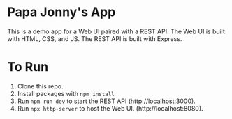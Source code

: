 # Papa Jonny's App
This is a demo app for a Web UI paired with a REST API. The Web UI is built with HTML, CSS, and JS. The REST API is built with Express.
# To Run
1. Clone this repo.
2. Install packages with `npm install`
3. Run `npm run dev` to start the REST API (http://localhost:3000).
4. Run `npx http-server` to host the Web UI. (http://localhost:8080).